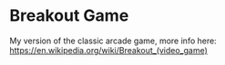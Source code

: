 # Breakout Game

My version of the classic arcade game, more info here: https://en.wikipedia.org/wiki/Breakout_(video_game)
